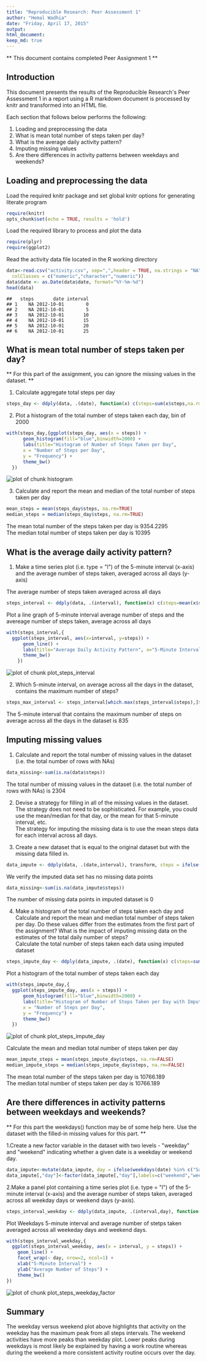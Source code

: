 ```yaml
---
title: "Reproducible Research: Peer Assessment 1"
author: "Hemal Wadhia"
date: "Friday, April 17, 2015"
output: 
html_document:
keep_md: true
---
```

  
** This document contains completed Peer Assignment 1 **  

## Introduction    
This document presents the results of the Reproducible Research's Peer Assessment 1 in a report using a R markdown document is processed by knitr and transformed into an HTML file.

Each section that follows below performs the following:  
1. Loading and preprocessing the data  
2. What is mean total number of steps taken per day?  
3. What is the average daily activity pattern?  
4. Imputing missing values  
5. Are there differences in activity patterns between weekdays and weekends?  
  
  
## Loading and preprocessing the data  
Load the required knitr package and set global knitr options for generating literate program

```r
require(knitr)
opts_chunk$set(echo = TRUE, results = 'hold')
```
    
Load the required library to process and plot the data

```r
require(plyr)
require(ggplot2)
```
  
Read the activity data file located in the R working directory

```r
data<-read.csv("activity.csv", sep=",",header = TRUE, na.strings = "NA",
  colClasses = c("numeric","character","numeric"))
data$date <- as.Date(data$date, format="%Y-%m-%d")
head(data)
```

```
##   steps       date interval
## 1    NA 2012-10-01        0
## 2    NA 2012-10-01        5
## 3    NA 2012-10-01       10
## 4    NA 2012-10-01       15
## 5    NA 2012-10-01       20
## 6    NA 2012-10-01       25
```
  
   
## What is mean total number of steps taken per day?  
** For this part of the assignment, you can ignore the missing values in the dataset. **
  
1. Calculate aggregate total steps per day  

```r
steps_day <- ddply(data, .(date), function(x) c(steps=sum(x$steps,na.rm=TRUE)))
```
  
2. Plot a histogram of the total number of steps taken each day, bin of 2000  

```r
with(steps_day,{ggplot(steps_day, aes(x = steps)) +
      geom_histogram(fill="blue",binwidth=2000) +
      labs(title="Histogram of Number of Steps Taken per Day", 
      x = "Number of Steps per Day",
      y = "Frequency") +
      theme_bw()
  })
```

![plot of chunk histogram](figure/histogram-1.png) 
  
3. Calculate and report the mean and median of the total number of steps taken per day  

```r
mean_steps = mean(steps_day$steps, na.rm=TRUE)
median_steps = median(steps_day$steps, na.rm=TRUE)
```
The mean total number of the steps taken per day is 9354.2295  
The median total number of steps taken per day is 10395  
  
    
## What is the average daily activity pattern?  
1. Make a time series plot (i.e. type = "l") of the 5-minute interval (x-axis) and the average number of steps taken, averaged across all days (y-axis)  
  
The average number of steps taken averaged across all days  

```r
steps_interval <- ddply(data, .(interval), function(x) c(steps=mean(x$steps,na.rm=TRUE)))
```
Plot a line graph of 5-minute interval average number of steps and the avereage number of steps taken, average across all days

```r
with(steps_interval,{
  ggplot(steps_interval, aes(x=interval, y=steps)) +   
      geom_line() +  
      labs(title="Average Daily Activity Pattern", x="5-Minute Interval", y="Average Number of Steps") +
      theme_bw()
    })
```

![plot of chunk plot_steps_interval](figure/plot_steps_interval-1.png) 
  
2. Which 5-minute interval, on average across all the days in the dataset, contains the maximum number of steps?  

```r
steps_max_interval <- steps_interval[which.max(steps_interval$steps),]$interval
```
The 5-minute interval that contains the maximum number of steps on average across all the days in the dataset is 835
  
    
## Imputing missing values  

1. Calculate and report the total number of missing values in the dataset (i.e. the total number of rows with NAs)  

```r
data_missing<-sum(is.na(data$steps))
```
The total number of missing values in the dataset (i.e. the total number of rows with NAs) is 2304  
  
2. Devise a strategy for filling in all of the missing values in the dataset. The strategy does not need to be sophisticated. For example, you could use the mean/median for that day, or the mean for that 5-minute interval, etc.  
The strategy for imputing the missing data is to use the mean steps data for each interval across all days.  
  
3. Create a new dataset that is equal to the original dataset but with the missing data filled in.  

```r
data_impute <- ddply(data, .(date,interval), transform, steps = ifelse(is.na(steps), steps_interval[interval==steps_interval$interval,]$steps,steps))
```
We verify the imputed data set has no missing data points  

```r
data_missing<-sum(is.na(data_impute$steps))
```
The number of missing data points in imputed dataset is 0  
  
4. Make a histogram of the total number of steps taken each day and Calculate and report the mean and median total number of steps taken per day. Do these values differ from the estimates from the first part of the assignment? What is the impact of imputing missing data on the estimates of the total daily number of steps?  
Calculate the total number of steps taken each data using imputed dataset

```r
steps_impute_day <- ddply(data_impute, .(date), function(x) c(steps=sum(x$steps,na.rm=FALSE)))
```
  
Plot a histogram of the total number of steps taken each day

```r
with(steps_impute_day,{
  ggplot(steps_impute_day, aes(x = steps)) +
      geom_histogram(fill="blue",binwidth=2000) +
      labs(title="Histogram of Number of Steps Taken per Day with Impute Adjustment", 
      x = "Number of Steps per Day",
      y = "Frequency") +
      theme_bw()
  })
```

![plot of chunk plot_steps_impute_day](figure/plot_steps_impute_day-1.png) 
  
Calculate the mean and median total number of steps taken per day

```r
mean_impute_steps = mean(steps_impute_day$steps, na.rm=FALSE)
median_impute_steps = median(steps_impute_day$steps, na.rm=FALSE)
```
The mean total number of the steps taken per day is 10766.189  
The median total number of steps taken per day is 10766.189  
  
    
## Are there differences in activity patterns between weekdays and weekends?  
** For this part the weekdays() function may be of some help here. Use the dataset with the filled-in missing values for this part. **
  
1.Create a new factor variable in the dataset with two levels - "weekday" and "weekend" indicating whether a given date is a weekday or weekend day.

```r
data_impute<-mutate(data_impute, day = ifelse(weekdays(date) %in% c("Saturday","Sunday"),0,1))
data_impute[,"day"]<-factor(data_impute[,"day"],labels=c("weekend","weekday"))
```

  
2.Make a panel plot containing a time series plot (i.e. type = "l") of the 5-minute interval (x-axis) and the average number of steps taken, averaged across all weekday days or weekend days (y-axis).  

```r
steps_interval_weekday <- ddply(data_impute, .(interval,day), function(x) c(steps=mean(x$steps,na.rm=FALSE)))
```
  
Plot Weekdays 5-minute interval and average number of stetps taken averaged across all weekeday days and weekend days.  

```r
with(steps_interval_weekday,{
  ggplot(steps_interval_weekday, aes(x = interval, y = steps)) +
    geom_line() +
    facet_wrap(~ day, nrow=2, ncol=1) +
    xlab("5-Minute Interval") +
    ylab("Average Number of Steps") +
    theme_bw()
})
```

![plot of chunk plot_steps_weekday_factor](figure/plot_steps_weekday_factor-1.png) 
  
    
## Summary  
The weekday versus weekend plot above highlights that activity on the weekday has the maximum peak from all steps intervals.  The weekend activities have more peaks than weekday plot. Lower peaks during weekdays is most likely be explained by having a work routine whereas during the weekend a more consistent activity routine occurs over the day.  

